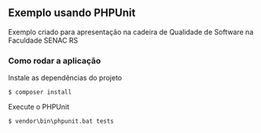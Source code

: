 ## Exemplo usando PHPUnit

Exemplo criado para apresentação na cadeira de Qualidade de Software na Faculdade SENAC RS

### Como rodar a aplicação

Instale as dependências do projeto

```
$ composer install
```

Execute o PHPUnit

```
$ vendor\bin\phpunit.bat tests
```
